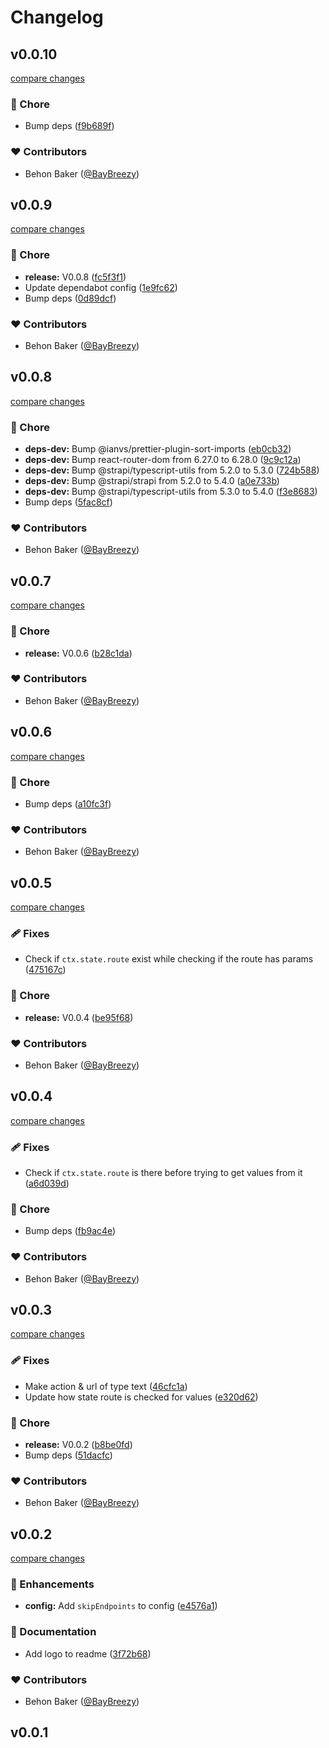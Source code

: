 # Changelog

## v0.0.10

[compare changes](https://github.com/BayBreezy/strapi-plugin-logz/compare/v0.0.9...v0.0.10)

### 🏡 Chore

- Bump deps ([f9b689f](https://github.com/BayBreezy/strapi-plugin-logz/commit/f9b689f))

### ❤️ Contributors

- Behon Baker ([@BayBreezy](http://github.com/BayBreezy))

## v0.0.9

[compare changes](https://github.com/BayBreezy/strapi-plugin-logz/compare/v0.0.8...v0.0.9)

### 🏡 Chore

- **release:** V0.0.8 ([fc5f3f1](https://github.com/BayBreezy/strapi-plugin-logz/commit/fc5f3f1))
- Update dependabot config ([1e9fc62](https://github.com/BayBreezy/strapi-plugin-logz/commit/1e9fc62))
- Bump deps ([0d89dcf](https://github.com/BayBreezy/strapi-plugin-logz/commit/0d89dcf))

### ❤️ Contributors

- Behon Baker ([@BayBreezy](http://github.com/BayBreezy))

## v0.0.8

[compare changes](https://github.com/BayBreezy/strapi-plugin-logz/compare/v0.0.7...v0.0.8)

### 🏡 Chore

- **deps-dev:** Bump @ianvs/prettier-plugin-sort-imports ([eb0cb32](https://github.com/BayBreezy/strapi-plugin-logz/commit/eb0cb32))
- **deps-dev:** Bump react-router-dom from 6.27.0 to 6.28.0 ([9c9c12a](https://github.com/BayBreezy/strapi-plugin-logz/commit/9c9c12a))
- **deps-dev:** Bump @strapi/typescript-utils from 5.2.0 to 5.3.0 ([724b588](https://github.com/BayBreezy/strapi-plugin-logz/commit/724b588))
- **deps-dev:** Bump @strapi/strapi from 5.2.0 to 5.4.0 ([a0e733b](https://github.com/BayBreezy/strapi-plugin-logz/commit/a0e733b))
- **deps-dev:** Bump @strapi/typescript-utils from 5.3.0 to 5.4.0 ([f3e8683](https://github.com/BayBreezy/strapi-plugin-logz/commit/f3e8683))
- Bump deps ([5fac8cf](https://github.com/BayBreezy/strapi-plugin-logz/commit/5fac8cf))

### ❤️ Contributors

- Behon Baker ([@BayBreezy](http://github.com/BayBreezy))

## v0.0.7

[compare changes](https://github.com/BayBreezy/strapi-plugin-logz/compare/v0.0.6...v0.0.7)

### 🏡 Chore

- **release:** V0.0.6 ([b28c1da](https://github.com/BayBreezy/strapi-plugin-logz/commit/b28c1da))

### ❤️ Contributors

- Behon Baker ([@BayBreezy](http://github.com/BayBreezy))

## v0.0.6

[compare changes](https://github.com/BayBreezy/strapi-plugin-logz/compare/v0.0.5...v0.0.6)

### 🏡 Chore

- Bump deps ([a10fc3f](https://github.com/BayBreezy/strapi-plugin-logz/commit/a10fc3f))

### ❤️ Contributors

- Behon Baker ([@BayBreezy](http://github.com/BayBreezy))

## v0.0.5

[compare changes](https://github.com/BayBreezy/strapi-plugin-logz/compare/v0.0.4...v0.0.5)

### 🩹 Fixes

- Check if `ctx.state.route` exist while checking if the route has params ([475167c](https://github.com/BayBreezy/strapi-plugin-logz/commit/475167c))

### 🏡 Chore

- **release:** V0.0.4 ([be95f68](https://github.com/BayBreezy/strapi-plugin-logz/commit/be95f68))

### ❤️ Contributors

- Behon Baker ([@BayBreezy](http://github.com/BayBreezy))

## v0.0.4

[compare changes](https://github.com/BayBreezy/strapi-plugin-logz/compare/v0.0.3...v0.0.4)

### 🩹 Fixes

- Check if `ctx.state.route` is there before trying to get values from it ([a6d039d](https://github.com/BayBreezy/strapi-plugin-logz/commit/a6d039d))

### 🏡 Chore

- Bump deps ([fb9ac4e](https://github.com/BayBreezy/strapi-plugin-logz/commit/fb9ac4e))

### ❤️ Contributors

- Behon Baker ([@BayBreezy](http://github.com/BayBreezy))

## v0.0.3

[compare changes](https://github.com/BayBreezy/strapi-plugin-logz/compare/v0.0.2...v0.0.3)

### 🩹 Fixes

- Make action & url of type text ([46cfc1a](https://github.com/BayBreezy/strapi-plugin-logz/commit/46cfc1a))
- Update how state route is checked for values ([e320d62](https://github.com/BayBreezy/strapi-plugin-logz/commit/e320d62))

### 🏡 Chore

- **release:** V0.0.2 ([b8be0fd](https://github.com/BayBreezy/strapi-plugin-logz/commit/b8be0fd))
- Bump deps ([51dacfc](https://github.com/BayBreezy/strapi-plugin-logz/commit/51dacfc))

### ❤️ Contributors

- Behon Baker ([@BayBreezy](http://github.com/BayBreezy))

## v0.0.2

[compare changes](https://github.com/BayBreezy/strapi-plugin-logz/compare/v0.0.1...v0.0.2)

### 🚀 Enhancements

- **config:** Add `skipEndpoints` to config ([e4576a1](https://github.com/BayBreezy/strapi-plugin-logz/commit/e4576a1))

### 📖 Documentation

- Add logo to readme ([3f72b68](https://github.com/BayBreezy/strapi-plugin-logz/commit/3f72b68))

### ❤️ Contributors

- Behon Baker ([@BayBreezy](http://github.com/BayBreezy))

## v0.0.1
